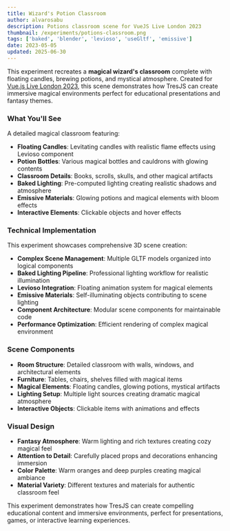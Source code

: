 ```yaml
---
title: Wizard's Potion Classroom
author: alvarosabu
description: Potions classroom scene for VueJS Live London 2023
thumbnail: /experiments/potions-classroom.png
tags: ['baked', 'blender', 'levioso', 'useGltf', 'emissive']
date: 2023-05-05
updated: 2025-06-30
---
```


This experiment recreates a **magical wizard's classroom** complete with floating candles, brewing potions, and mystical atmosphere. Created for [Vue.js Live London 2023](https://youtu.be/Aol9FbJvb2k?si=8awnkJA3IU2HGKz8), this scene demonstrates how TresJS can create immersive magical environments perfect for educational presentations and fantasy themes.

### What You'll See

A detailed magical classroom featuring:

- **Floating Candles**: Levitating candles with realistic flame effects using Levioso component
- **Potion Bottles**: Various magical bottles and cauldrons with glowing contents
- **Classroom Details**: Books, scrolls, skulls, and other magical artifacts
- **Baked Lighting**: Pre-computed lighting creating realistic shadows and atmosphere
- **Emissive Materials**: Glowing potions and magical elements with bloom effects
- **Interactive Elements**: Clickable objects and hover effects

### Technical Implementation

This experiment showcases comprehensive 3D scene creation:

- **Complex Scene Management**: Multiple GLTF models organized into logical components
- **Baked Lighting Pipeline**: Professional lighting workflow for realistic illumination
- **Levioso Integration**: Floating animation system for magical elements
- **Emissive Materials**: Self-illuminating objects contributing to scene lighting
- **Component Architecture**: Modular scene components for maintainable code
- **Performance Optimization**: Efficient rendering of complex magical environment

### Scene Components

- **Room Structure**: Detailed classroom with walls, windows, and architectural elements
- **Furniture**: Tables, chairs, shelves filled with magical items
- **Magical Elements**: Floating candles, glowing potions, mystical artifacts
- **Lighting Setup**: Multiple light sources creating dramatic magical atmosphere
- **Interactive Objects**: Clickable items with animations and effects

### Visual Design

- **Fantasy Atmosphere**: Warm lighting and rich textures creating cozy magical feel
- **Attention to Detail**: Carefully placed props and decorations enhancing immersion
- **Color Palette**: Warm oranges and deep purples creating magical ambiance
- **Material Variety**: Different textures and materials for authentic classroom feel

This experiment demonstrates how TresJS can create compelling educational content and immersive environments, perfect for presentations, games, or interactive learning experiences.



